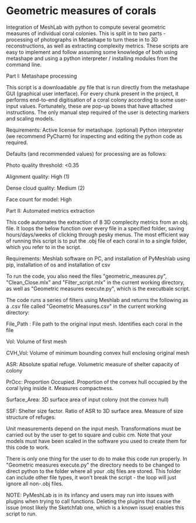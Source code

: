 # Geometric measures of corals

Integration of MeshLab with python to compute several geometric measures of individual coral colonies. This is 
split in to two parts - processing of photographs in Metashape to turn these in to 3D reconstructions, as well as 
extracting complexity metrics. These scripts are easy to implement and follow assuming some knowledge of both using
metashape and using a python interpreter / installing modules from the command line. 

Part I: Metashape processing

This script is a downloadable .py file that is run directly from the metashape GUI (graphical user interface).
For every chunk present in the project, it performs end-to-end digitisation of a coral colony according to some
user-input values. Fortunately, these are pop-up boxes that have attached instructions. The only manual step
required of the user is detecting markers and scaling models.

Requirements: Active license for metashape. (optional) Python interpreter (we recommend PyCharm) for inspecting
and editing the python code as required. 

Defaults (and recommended values) for processing are as follows:

Photo quality threshold: <0.35

Alignment quality: High (1)

Dense cloud quality: Medium (2)

Face count for model: High


Part II: Automated metrics extraction

This code automates the extraction of 8 3D complecity metrics from an obj. file.
It loops the below function over every file in a specified folder, saving hours/days/weeks of clicking through
pesky menus. The most efficient way of running this script is to put the .obj file of each coral in to a single
folder, which you refer to in the script. 


Requirements: Meshlab software on PC, and installation of PyMeshlab using pip, installation of os and 
installation of csv

To run the code, you also need the files
"geometric_measures.py", "Clean_Close.mlx" and "Filter_script.mlx" in the current working directory, 
as well as "Geometric measures execute.py", which is 
the executbale script.

The code runs a series of filters using Meshlab and returns the following as a .csv file called
"Geometric Measures.csv" in the current working directory:

File_Path : File path to the original input mesh. Identifies each coral in the file

Vol: Volume of first mesh

CVH_Vol: Volume of minimum bounding convex hull enclosing original mesh

ASR: Absolute spatial refuge. Volumetric measure of shelter capacity of colony

PrOcc: Proportion Occupied. Proportion of the convex hull occupied by the coral lying inside it. Measures compactness.

Surface_Area: 3D surface area of input colony (not the convex hull)

SSF: Shelter size factor. Ratio of ASR to 3D surface area. Measure of size structure of refuges.

Unit measurements depend on the input mesh. Transformations must be carried out by the user to get to square and cubic
cm. Note that your models must have been scaled in the software you used to create them for this code to work.

There is only one thing for the user to do to make this code run properly. In "Geometric measures execute.py"
the directory needs to be changed to direct python to the folder where all your .obj files are stored. This folder can
include other file types, it won't break the script - the loop will just ignore all non-.obj files.


NOTE: PyMeshLab is in its infancy and users may run into issues with plugins when trying to call functions. Deleting the plugins
that cause the issue (most likely the Sketchfab one, which is a known issue) enables this script to run.
